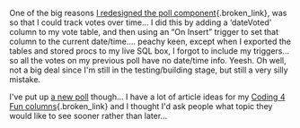 One of the big reasons [I redesigned the poll component](http://weblogs.asp.net/duncanma/archive/2004/06/15/156543.aspx){.broken_link}, was so that I could track votes over time... I did this by adding a &#8216;dateVoted' column to my vote table, and then using an “On Insert” trigger to set that column to the current date/time.... peachy keen, except when I exported the tables and stored procs to my live SQL box, I forgot to include my triggers... so all the votes on my previous poll have no date/time info. Yeesh. Oh well, not a big deal since I'm still in the testing/building stage, but still a very silly mistake.

I've put up [a new poll](http://www.duncanmackenzie.net) though... I have a lot of article ideas for my [Coding 4 Fun columns](http://msdn.microsoft.com/vbasic/using/columns/code4fun/default.aspx){.broken_link} and I thought I'd ask people what topic they would like to see sooner rather than later...

 
